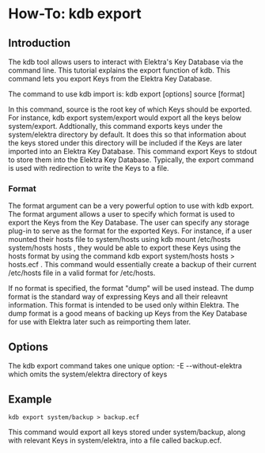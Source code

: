 # How-To: kdb export #

## Introduction ##

The kdb tool allows users to interact with Elektra's Key Database via the command line. 
This tutorial explains the export function of kdb. This command lets you export Keys from 
the Elektra Key Database.

The command to use kdb import is:
    kdb export [options] source [format]

In this command, source is the root key of which Keys should be exported. For
instance, kdb export system/export would export all the keys below
system/export. Addtionally, this command exports keys under the system/elektra
directory by default. It does this so that information about the keys stored under
this directory will be included if the Keys are later imported into an Elektra Key 
Database. This command export Keys to stdout to store them into the Elektra
Key Database. Typically, the export command is used with redirection to write the 
Keys to a file. 

### Format ###

The format argument can be a very powerful option to use with kdb export. 
The format argument allows a user to specify which format is used to export the
Keys from the Key Database. The user can specify any storage plug-in to serve as the 
format for the exported Keys. For instance, if a user mounted their hosts file to system/hosts
using 
	kdb mount /etc/hosts system/hosts hosts
, they would be able to export these Keys using the hosts format by using the command
	kdb export system/hosts hosts > hosts.ecf
. This command would essentially create a backup of their current /etc/hosts file in a valid format
for /etc/hosts. 

If no format is specified, the format "dump" will be used instead. The dump format is the standard way
of expressing Keys and all their releavnt information. This format is intended to be used only within Elektra.
The dump format is a good means of backing up Keys from the Key Database for use with Elektra later 
such as reimporting them later. 

## Options ##

The kdb export command takes one unique option:
	-E --without-elektra			which omits the system/elektra directory of keys

## Example ##
	kdb export system/backup > backup.ecf

This command would export all keys stored under system/backup, along with relevant Keys in system/elektra, into a file called backup.ecf.